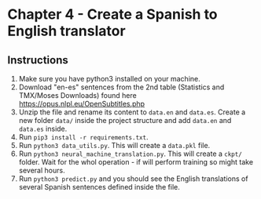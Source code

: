 # Chapter 4 - Create a Spanish to English translator

## Instructions
1. Make sure you have python3 installed on your machine.
2. Download "en-es" sentences from the 2nd table (Statistics and TMX/Moses Downloads) found here https://opus.nlpl.eu/OpenSubtitles.php
3. Unzip the file and rename its content to `data.en` and `data.es`. Create a new folder `data/` inside the project structure and add `data.en` and `data.es` inside. 
4. Run `pip3 install -r requirements.txt`.
5. Run `python3 data_utils.py`. This will create a `data.pkl` file.
6. Run `python3 neural_machine_translation.py`. This will create a `ckpt/` folder. Wait for the whol operation - if will perform training so might take several hours.
7. Run `python3 predict.py` and you should see the English translations of several Spanish sentences defined inside the file.

